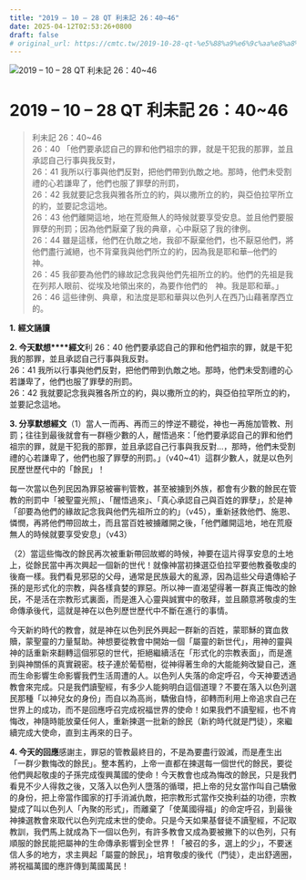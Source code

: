 ```yaml
---
title: "2019 – 10 – 28 QT 利未記 26：40~46"
date: 2025-04-12T02:53:26+0800
draft: false
# original_url: https://cmtc.tw/2019-10-28-qt-%e5%88%a9%e6%9c%aa%e8%a8%98-26%ef%bc%9a4046
---
```


![2019 – 10 – 28 QT 利未記 26：40\~46](/images/qt.jpg   "2019 – 10 – 28 QT 利未記 26：40\~46")

# 2019 – 10 – 28 QT 利未記 26：40\~46

> 利未記 26：40\~46  
> 26：40 「他們要承認自己的罪和他們祖宗的罪，就是干犯我的那罪，並且承認自己行事與我反對，  
> 26：41 我所以行事與他們反對，把他們帶到仇敵之地。那時，他們未受割禮的心若謙卑了，他們也服了罪孽的刑罰，  
> 26：42 我就要記念我與雅各所立的約，與以撒所立的約，與亞伯拉罕所立的約，並要記念這地。  
> 26：43 他們離開這地，地在荒廢無人的時候就要享受安息。並且他們要服罪孽的刑罰；因為他們厭棄了我的典章，心中厭惡了我的律例。  
> 26：44 雖是這樣，他們在仇敵之地，我卻不厭棄他們，也不厭惡他們，將他們盡行滅絕，也不背棄我與他們所立的約，因為我是耶和華─他們的　神。  
> 26：45 我卻要為他們的緣故記念我與他們先祖所立的約。他們的先祖是我在列邦人眼前、從埃及地領出來的，為要作他們的　神。我是耶和華。」  
> 26：46 這些律例、典章，和法度是耶和華與以色列人在西乃山藉著摩西立的。

**1.** **經文誦讀**

**2. 今天默想****經文**利 26：40 他們要承認自己的罪和他們祖宗的罪，就是干犯我的那罪，並且承認自己行事與我反對。  
26：41 我所以行事與他們反對，把他們帶到仇敵之地。那時，他們未受割禮的心若謙卑了，他們也服了罪孽的刑罰。  
26：42 我就要記念我與雅各所立的約，與以撒所立的約，與亞伯拉罕所立的約，並要記念這地。

**3. 分享默想經文**（1）當人一而再、再而三的悖逆不聽從，神也一再施加管教、刑罰；往往到最後就會有一群極少數的人，醒悟過來：「他們要承認自己的罪和他們祖宗的罪，就是干犯我的那罪，並且承認自己行事與我反對…，那時，他們未受割禮的心若謙卑了，他們也服了罪孽的刑罰。」（v40\~41）這群少數人，就是以色列民歷世歷代中的「餘民」！

每一次當以色列民因為罪惡被審判管教，甚至被擄到外族，都會有少數的餘民在管教的刑罰中「被聖靈光照」、「醒悟過來」、「真心承認自己與百姓的罪孽」，於是神「卻要為他們的緣故記念我與他們先祖所立的約」（v45），重新拯救他們、施恩、憐憫，再將他們帶回故土，而且當百姓被擄離開之後，「他們離開這地，地在荒廢無人的時候就要享受安息」（v43）

（2）當這些悔改的餘民再次被重新帶回故鄉的時候，神要在這片得享安息的土地上，從餘民當中再次興起一個新的世代！就像神當初揀選亞伯拉罕要他教養敬虔的後裔一樣。我們看見邪惡的父母，通常是民族最大的亂源，因為這些父母遺傳給子孫的是形式化的宗教，與各樣貪婪的罪惡。所以神一直渴望得著一群真正悔改的餘民，不是活在宗教形式裏面，而是進入心靈與誠實中的敬拜，並且願意將敬虔的生命傳承後代，這就是神在以色列歷世歷代中不斷在進行的事情。

今天新約時代的教會，就是神在以色列民外興起一群新的百姓，蒙耶穌的寶血救贖，蒙聖靈的力量幫助。神想要從教會中開始一個「屬靈的新世代」，用神的靈與神的話重新來翻轉這個邪惡的世代，拒絕繼續活在「形式化的宗教表面」，而是進到與神關係的真實親密。枝子連於葡萄樹，從神得著生命的大能能夠改變自己，進而生命影響生命影響我們生活周遭的人。以色列人失落的命定呼召，今天神要透過教會來完成。只是我們讀聖經，有多少人能夠明白這個道理？不要在落入以色列選民那種「以神兒女的身份」而自以為高尚，驕傲自恃，卻轉而利用上帝追求自己在世界上的成功，而不是回應呼召完成祝福世界的使命！如果我們不讀聖經，也不肯悔改，神隨時能放棄任何人，重新揀選一批新的餘民（新約時代就是門徒），來繼續完成大使命，直到主再來的日子。

**4. 今天的回應**感謝主，罪惡的管教最終目的，不是為要盡行毀滅，而是產生出「一群少數悔改的餘民」。整本舊約，上帝一直都在揀選每一個世代的餘民，要從他們興起敬虔的子孫完成復興萬國的使命！今天教會也成為悔改的餘民，只是我們看見不少人得救之後，又落入以色列人墮落的循環，把上帝的兒女當作叫自己驕傲的身份，把上帝當作國家的打手消滅仇敵，把宗教形式當作交換利益的功德，宗教變成了叫以色列人「內聚的形式」，而離棄了「使萬國得福」的命定呼召，到最後神揀選教會來取代以色列完成末世的使命。只是今天如果基督徒不讀聖經，不記取教訓，我們馬上就成為下一個以色列，有許多教會又成為要被撇下的以色列，只有順服的餘民能把屬神的生命傳承影響到全世界！「被召的多，選上的少」，不要迷信人多的地方，求主興起「屬靈的餘民」，培育敬虔的後代（門徒），走出舒適圈，將祝福萬國的應許傳到萬國萬民！